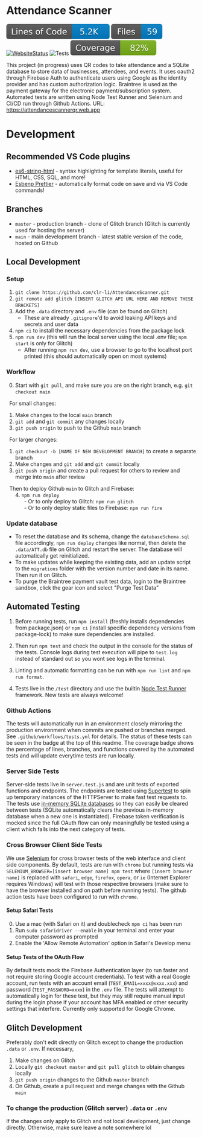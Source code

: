 # Attendance Scanner

<!-- [![LineCount](https://tokei.ekzhang.com/b1/github/clr-li/AttendanceScanner)](https://github.com/clr-li/AttendanceScanner)
[![FileCount](https://tokei.ekzhang.com/b1/github/clr-li/AttendanceScanner?category=files)](https://github.com/clr-li/AttendanceScanner) -->

[![LOC](./.badges/lines-of-code.svg)](https://github.com/clr-li/AttendanceScanner)
[![FileCount](./.badges/file-count.svg)](https://github.com/clr-li/AttendanceScanner)
[![WebsiteStatus](https://img.shields.io/website?url=https%3A%2F%2Fattendancescannerqr.web.app%2F)](https://github.com/clr-li/AttendanceScanner)
![Tests](https://github.com/clr-li/AttendanceScanner/actions/workflows/tests.yml/badge.svg)
[![Coverage](./.badges/coverage.svg)](https://raw.githubusercontent.com/clr-li/AttendanceScanner/main/public/assets/coverage.svg)

This project (in progress) uses QR codes to take attendance and a SQLite database to store data of businesses, attendees, and events. It uses oauth2 through Firebase Auth to authenticate users using Google as the identity provider and has custom authorization logic. Braintree is used as the payment gateway for the electronic payment/subscription system. Automated tests are written using Node Test Runner and Selenium and CI/CD run through Github Actions.
URL: https://attendancescannerqr.web.app

# Development

## Recommended VS Code plugins

-   [es6-string-html](https://marketplace.visualstudio.com/items?itemName=Tobermory.es6-string-html) - syntax highlighting for template literals, useful for HTML, CSS, SQL, and more!
-   [Esbenp Prettier](https://marketplace.visualstudio.com/items?itemName=esbenp.prettier-vscode) - automatically format code on save and via VS Code commands!

## Branches

-   `master` - production branch - clone of Glitch branch (Glitch is currently used for hosting the server)
-   `main` - main development branch - latest stable version of the code, hosted on Github

## Local Development

### Setup

1. `git clone https://github.com/clr-li/AttendanceScanner.git`
2. `git remote add glitch [INSERT GLITCH API URL HERE AND REMOVE THESE BRACKETS]`
3. Add the `.data` directory and `.env` file (can be found on Glitch)
    - These are already `.gitignore`'d to avoid leaking API keys and secrets and user data
4. `npm ci` to install the necessary dependencies from the package lock
5. `npm run dev` (this will run the local server using the local .env file; `npm start` is only for Glitch)
    - After running `npm run dev`, use a browser to go to the localhost port printed (this should automatically open on most systems)

### Workflow

0. Start with `git pull`, and make sure you are on the right branch, e.g. `git checkout main`

&nbsp;&nbsp;For small changes:

1. Make changes to the local `main` branch
2. `git add` and `git commit` any changes locally
3. `git push origin` to push to the Github `main` branch

&nbsp;&nbsp;For larger changes:

1. `git checkout -b [NAME OF NEW DEVELOPMENT BRANCH]` to create a separate branch
2. Make changes and `git add` and `git commit` locally
3. `git push origin` and create a pull request for others to review and merge into `main` after review

&nbsp;&nbsp;Then to deploy Github `main` to Glitch and Firebase:<br>
&nbsp;&nbsp;&nbsp;&nbsp;&nbsp;&nbsp;4. `npm run deploy`<br>
&nbsp;&nbsp;&nbsp;&nbsp;&nbsp;&nbsp;&nbsp;&nbsp;&nbsp;&nbsp;&nbsp;&nbsp;- Or to only deploy to Glitch: `npm run glitch`<br>
&nbsp;&nbsp;&nbsp;&nbsp;&nbsp;&nbsp;&nbsp;&nbsp;&nbsp;&nbsp;&nbsp;&nbsp;- Or to only deploy static files to Firebase: `npm run fire`

### Update database

-   To reset the database and its schema, change the `databaseSchema.sql` file accordingly, `npm run deploy` changes like normal, then delete the `.data/ATT.db` file on Glitch and restart the server. The database will automatically get reinitialized.
-   To make updates while keeping the existing data, add an update script to the `migrations` folder with the version number and date in its name. Then run it on Glitch.
-   To purge the Braintree payment vault test data, login to the Braintree sandbox, click the gear icon and select "Purge Test Data"

## Automated Testing

1. Before running tests, run `npm install` (freshly installs dependencies from package.json) or `npm ci` (install specific dependency versions from package-lock) to make sure dependencies are installed.

2. Then run `npm test` and check the output in the console for the status of the tests. Console logs during test execution will pipe to `test.log` instead of standard out so you wont see logs in the terminal.

3. Linting and automatic formatting can be run with `npm run lint` and `npm run format`.

4. Tests live in the `/test` directory and use the builtin [Node Test Runner](https://nodejs.org/docs/latest-v18.x/api/test.html) framework. New tests are always welcome!

### Github Actions

The tests will automatically run in an environment closely mirroring the production environment when commits are pushed or branches merged. See `.github/workflows/tests.yml` for details. The status of these tests can be seen in the badge at the top of this readme. The coverage badge shows the percentage of lines, branches, and functions covered by the automated tests and will update everytime tests are run locally.

### Server Side Tests

Server-side tests live in `server.test.js` and are unit tests of exported functions and endpoints. The endpoints are tested using [Supertest](https://www.npmjs.com/package/supertest) to spin up temporary instances of the HTTPServer to make fast test requests to. The tests use [in-memory SQLite databases](https://www.sqlite.org/inmemorydb.html) so they can easily be cleared between tests (SQLite automatically clears the previous in-memory database when a new one is instantiated). Firebase token verification is mocked since the full OAuth flow can only meaningfully be tested using a client which falls into the next category of tests.

### Cross Browser Client Side Tests

We use [Selenium](https://www.npmjs.com/package/selenium-webdriver) for cross browser tests of the web interface and client side components. By default, tests are run with `chrome` but running tests via `SELENIUM_BROWSER=[insert browser name] npm test` where `[insert browser name]` is replaced with `safari`, `edge`, `firefox`, `opera`, or `ie` (Internet Explorer requires Windows) will test with those respective browsers (make sure to have the browser installed and on path before running tests). The github action tests have been configured to run with `chrome`.

#### Setup Safari Tests

0. Use a mac (with Safari on it) and doublecheck `npm ci` has been run
1. Run `sudo safaridriver --enable` in your terminal and enter your computer password as prompted
2. Enable the 'Allow Remote Automation' option in Safari's Develop menu

#### Setup Tests of the OAuth Flow

By default tests mock the Firebase Authentication layer (to run faster and not require storing Google account credentials). To test with a real Google account, run tests with an account email (`TEST_EMAIL=xxxx@xxxx.xxx`) and password (`TEST_PASSWORD=xxxx`) in the `.env` file. The tests will attempt to automatically login for these test, but they may still require manual input during the login phase if your account has MFA enabled or other security settings that interfere. Currently only supported for Google Chrome.

## Glitch Development

Preferably don't edit directly on Glitch except to change the production `.data` or `.env`. If necessary,

1. Make changes on Glitch
2. Locally `git checkout master` and `git pull glitch` to obtain changes locally
3. `git push origin` changes to the Github `master` branch
4. On Github, create a pull request and merge changes with the Github `main`

### To change the production (Glitch server) `.data` or `.env`

If the changes only apply to Glitch and not local development, just change directly. Otherwise, make sure leave a note somewhere lol
